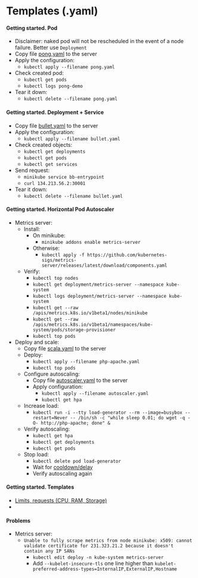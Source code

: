 # Templates (.yaml)
#### Getting started. Pod
* Disclaimer: naked pod will not be rescheduled in the event of a node failure. Better use `Deployment`
* Copy file [pong.yaml](extras/pong.yaml) to the server
* Apply the configuration:
    *  `kubectl apply --filename pong.yaml`
* Check created pod:
    * `kubectl get pods`
    * `kubectl logs pong-demo`
* Tear it down:
    * `kubectl delete --filename pong.yaml`

#### Getting started. Deployment + Service
* Copy file [bullet.yaml](extras/bullet.yaml) to the server
* Apply the configuration:
    *  `kubectl apply --filename bullet.yaml`
* Check created objects:
    * `kubectl get deployments`
    * `kubectl get pods`
    * `kubectl get services`
* Send request:
    * `minikube service bb-entrypoint`
    * `curl 134.213.56.2:30001`
* Tear it down:
    * `kubectl delete --filename bullet.yaml`

#### Getting started. Horizontal Pod Autoscaler
* Metrics server:
    * Install:
        * On minikube:
            * `minikube addons enable metrics-server`
        * Otherwise:
            * `kubectl apply -f https://github.com/kubernetes-sigs/metrics-server/releases/latest/download/components.yaml`
    * Verify:
        * `kubectl top nodes`
        * `kubectl get deployment/metrics-server --namespace kube-system`
        * `kubectl logs deployment/metrics-server --namespace kube-system`
        * `kubectl get --raw /apis/metrics.k8s.io/v1beta1/nodes/minikube`
        * `kubectl get --raw /apis/metrics.k8s.io/v1beta1/namespaces/kube-system/pods/storage-provisioner`
        * `kubectl top pods`
* Deploy and scale:
    * Copy file [scala.yaml](extras/php-apache.yaml) to the server
    * Deploy:
        * `kubectl apply --filename php-apache.yaml`
        * `kubectl top pods`        
    * Configure autoscaling:
        * Copy file [autoscaler.yaml](extras/autoscaler.yaml) to the server 
        * Apply configuration:
            * `kubectl apply --filename autoscaler.yaml`
            * `kubectl get hpa`
    * Increase load:
        * `kubectl run -i --tty load-generator --rm --image=busybox --restart=Never -- /bin/sh -c "while sleep 0.01; do wget -q -O- http://php-apache; done" &`
    * Verify autoscaling:
        * `kubectl get hpa`
        * `kubectl get deployments`
        * `kubectl get pods`
    * Stop load:
        * `kubectl delete pod load-generator`
        * Wait for [cooldown/delay](https://kubernetes.io/docs/tasks/run-application/horizontal-pod-autoscale/#support-for-cooldown-delay)
        * Verify autoscaling again
#### Getting started. Templates
* [Limits, requests (CPU, RAM, Storage)](extras/templates/limits.yaml)
* 

#### Problems
* Metrics server:
    * `Unable to fully scrape metrics from node minikube: x509: cannot validate certificate for 231.323.21.2 because it doesn't contain any IP SANs`
        * `kubectl edit deploy -n kube-system metrics-server`
        * Add `--kubelet-insecure-tls` one line higher than `kubelet-preferred-address-types=InternalIP,ExternalIP,Hostname`

